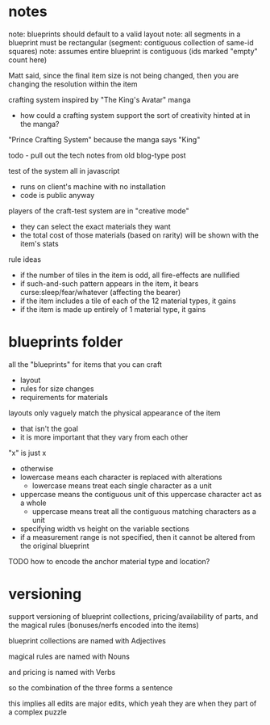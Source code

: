 # notes

note: blueprints should default to a valid layout
note: all segments in a blueprint must be rectangular (segment: contiguous collection of same-id squares)
note: assumes entire blueprint is contiguous (ids marked "empty" count here)

Matt said, since the final item size is not being changed, then you are changing the resolution within the item

crafting system inspired by "The King's Avatar" manga
- how could a crafting system support the sort of creativity hinted at in the manga?

"Prince Crafting System" because the manga says "King"

todo - pull out the tech notes from old blog-type post

test of the system all in javascript
- runs on client's machine with no installation
- code is public anyway

players of the craft-test system are in "creative mode"
- they can select the exact materials they want
- the total cost of those materials (based on rarity) will be shown with the item's stats

rule ideas
- if the number of tiles in the item is odd, all fire-effects are nullified
- if such-and-such pattern appears in the item, it bears curse:sleep/fear/whatever (affecting the bearer)
- if the item includes a tile of each of the 12 material types, it gains <effect>
- if the item is made up entirely of 1 material type, it gains <effect>

# blueprints folder

all the "blueprints" for items that you can craft
- layout
- rules for size changes
- requirements for materials

layouts only vaguely match the physical appearance of the item
- that isn't the goal
- it is more important that they vary from each other

"x" is just x
- otherwise
- lowercase means each character is replaced with alterations
  - lowercase means treat each single character as a unit
- uppercase means the contiguous unit of this uppercase character act as a whole
  - uppercase means treat all the contiguous matching characters as a unit
- specifying width vs height on the variable sections
- if a measurement range is not specified, then it cannot be altered from the original blueprint

TODO how to encode the anchor material type and location?

# versioning

support versioning of blueprint collections, pricing/availability of parts, and the magical rules (bonuses/nerfs encoded into the items)

blueprint collections are named with Adjectives

magical rules are named with Nouns

and pricing is named with Verbs

so the combination of the three forms a sentence

this implies all edits are major edits, which yeah they are when they part of a complex puzzle


